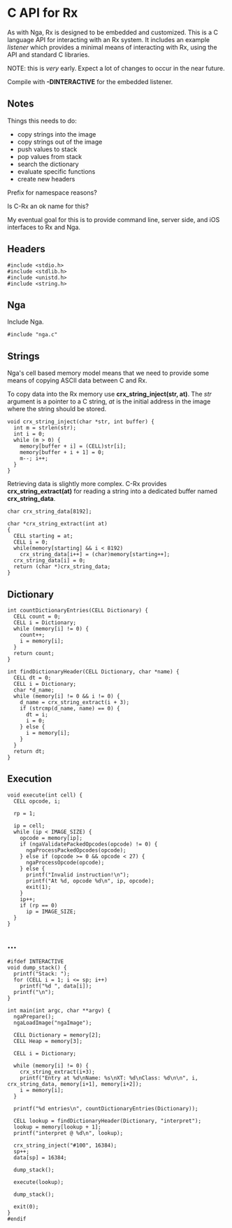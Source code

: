 # C API for Rx

As with Nga, Rx is designed to be embedded and customized. This is a C language API for interacting with an Rx system. It includes an example *listener* which provides a minimal means of interacting with Rx, using the API and standard C libraries.

NOTE: this is *very* early. Expect a lot of changes to occur in the near future.

Compile with **-DINTERACTIVE** for the embedded listener.

## Notes

Things this needs to do:

* copy strings into the image
* copy strings out of the image
* push values to stack
* pop values from stack
* search the dictionary
* evaluate specific functions
* create new headers

Prefix for namespace reasons?

Is C-Rx an ok name for this?

My eventual goal for this is to provide command line, server side, and iOS interfaces to Rx and Nga.

## Headers

````
#include <stdio.h>
#include <stdlib.h>
#include <unistd.h>
#include <string.h>
````

## Nga

Include Nga.

````
#include "nga.c"
````

## Strings

Nga's cell based memory model means that we need to provide some means of copying ASCII data between C and Rx.

To copy data into the Rx memory use **crx\_string\_inject(str, at)**. The *str* argument is a pointer to a C string, *at* is the initial address in the image where the string should be stored.

````
void crx_string_inject(char *str, int buffer) {
  int m = strlen(str);
  int i = 0;
  while (m > 0) {
    memory[buffer + i] = (CELL)str[i];
    memory[buffer + i + 1] = 0;
    m--; i++;
  }
}
````

Retrieving data is slightly more complex. C-Rx provides **crx\_string\_extract(at)** for reading a string into a dedicated buffer named **crx\_string\_data**.

````
char crx_string_data[8192];

char *crx_string_extract(int at)
{
  CELL starting = at;
  CELL i = 0;
  while(memory[starting] && i < 8192)
    crx_string_data[i++] = (char)memory[starting++];
  crx_string_data[i] = 0;
  return (char *)crx_string_data;
}
````

## Dictionary

````
int countDictionaryEntries(CELL Dictionary) {
  CELL count = 0;
  CELL i = Dictionary;
  while (memory[i] != 0) {
    count++;
    i = memory[i];
  }
  return count;
}

int findDictionaryHeader(CELL Dictionary, char *name) {
  CELL dt = 0;
  CELL i = Dictionary;
  char *d_name;
  while (memory[i] != 0 && i != 0) {
    d_name = crx_string_extract(i + 3);
    if (strcmp(d_name, name) == 0) {
      dt = i;
      i = 0;
    } else {
      i = memory[i];
    }
  }
  return dt;
}
````

## Execution

````
void execute(int cell) {
  CELL opcode, i;

  rp = 1;

  ip = cell;
  while (ip < IMAGE_SIZE) {
    opcode = memory[ip];
    if (ngaValidatePackedOpcodes(opcode) != 0) {
      ngaProcessPackedOpcodes(opcode);
    } else if (opcode >= 0 && opcode < 27) {
      ngaProcessOpcode(opcode);
    } else {
      printf("Invalid instruction!\n");
      printf("At %d, opcode %d\n", ip, opcode);
      exit(1);
    }
    ip++;
    if (rp == 0)
      ip = IMAGE_SIZE;
  }
}
````

## ...

````
#ifdef INTERACTIVE
void dump_stack() {
  printf("Stack: ");
  for (CELL i = 1; i <= sp; i++)
    printf("%d ", data[i]);
  printf("\n");
}

int main(int argc, char **argv) {
  ngaPrepare();
  ngaLoadImage("ngaImage");

  CELL Dictionary = memory[2];
  CELL Heap = memory[3];

  CELL i = Dictionary;

  while (memory[i] != 0) {
    crx_string_extract(i+3);
    printf("Entry at %d\nName: %s\nXT: %d\nClass: %d\n\n", i, crx_string_data, memory[i+1], memory[i+2]);
    i = memory[i];
  }

  printf("%d entries\n", countDictionaryEntries(Dictionary));

  CELL lookup = findDictionaryHeader(Dictionary, "interpret");
  lookup = memory[lookup + 1];
  printf("interpret @ %d\n", lookup);

  crx_string_inject("#100", 16384);
  sp++;
  data[sp] = 16384;

  dump_stack();

  execute(lookup);

  dump_stack();

  exit(0);
}
#endif
````
